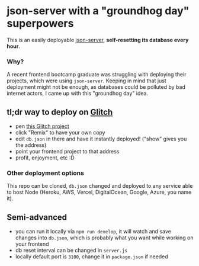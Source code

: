# json-server with a "groundhog day" superpowers

This is an easily deployable [json-server](https://github.com/typicode/json-server), **self-resetting its database every hour**.

### Why?

A recent frontend bootcamp graduate was struggling with deploying their projects, which were using `json-server`. Keeping in mind that just deployment might not be enough, as databases could be polluted by bad internet actors, I came up with this "groundhog day" idea.

## tl;dr way to deploy on [Glitch](glitch.com)

- pen [this Glitch project](https://glitch.com/~json-server-groundhog-day)
- click "Remix" to have your own copy
- edit `db.json` in there and have it instantly deployed! ("show" gives you the address)
- point your frontend project to that address
- profit, enjoyment, etc :D

### Other deployment options

This repo can be cloned, `db.json` changed and deployed to any service able to host Node (Heroku, AWS, Vercel, DigitalOcean, Google, Azure, you name it).

## Semi-advanced

- you can run it locally via `npm run develop`, it will watch and save changes into `db.json`, which is probably what you want while working on your frontend
- db reset interval can be changed in `server.js`
- locally default port is `3100`, change it in `package.json` if needed
